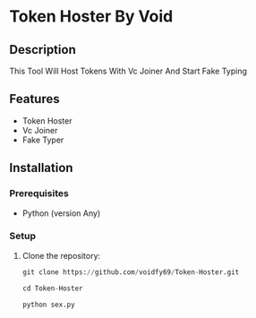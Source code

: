# Token Hoster By Void

## Description

This Tool Will Host Tokens With Vc Joiner And Start Fake Typing

## Features

- Token Hoster
- Vc Joiner
- Fake Typer

## Installation

### Prerequisites

- Python (version Any)

### Setup

1. Clone the repository:
   ```py
   git clone https://github.com/voidfy69/Token-Hoster.git

   cd Token-Hoster

   python sex.py
   ```
